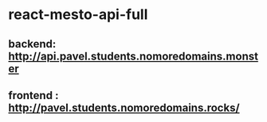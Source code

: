 # react-mesto-api-full
## backend: http://api.pavel.students.nomoredomains.monster
## frontend : http://pavel.students.nomoredomains.rocks/